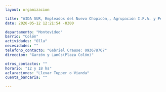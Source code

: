 ```yaml
---
layout: organizacion

title: "AIDA SUR, Empleados del Nuevo Chopicón,, Agrupación I.F.A. y Pepe DÈlia"
date: 2020-05-12 12:21:54 -0300

departamento: "Montevideo"
barrio: "Colón"
actividades: "Olla"
necesidades: ""
telefono_contacto: "Gabriel Crause: 093678767"
direccion: "Garzón y Lanús(Plaza Colón)"

otros_contactos: ""
horario: "12 y 18 hs"
aclaraciones: "Llevar Tupper o Vianda"
cuenta_bancaria: ""

---
```

